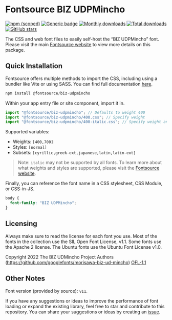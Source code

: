 # Fontsource BIZ UDPMincho

[![npm (scoped)](https://img.shields.io/npm/v/@fontsource/biz-udpmincho?color=brightgreen)](https://www.npmjs.com/package/@fontsource/biz-udpmincho) [![Generic badge](https://img.shields.io/badge/fontsource-passing-brightgreen)](https://github.com/fontsource/fontsource) [![Monthly downloads](https://badgen.net/npm/dm/@fontsource/biz-udpmincho)](https://github.com/fontsource/fontsource) [![Total downloads](https://badgen.net/npm/dt/@fontsource/biz-udpmincho)](https://github.com/fontsource/fontsource) [![GitHub stars](https://img.shields.io/github/stars/fontsource/fontsource.svg?style=social&label=Star)](https://github.com/fontsource/fontsource/stargazers)

The CSS and web font files to easily self-host the “BIZ UDPMincho” font. Please visit the main [Fontsource website](https://fontsource.org/fonts/biz-udpmincho) to view more details on this package.

## Quick Installation

Fontsource offers multiple methods to import the CSS, including using a bundler like Vite or using SASS. You can find full documentation [here](https://fontsource.org/docs/getting-started/introduction).

```javascript
npm install @fontsource/biz-udpmincho
```

Within your app entry file or site component, import it in.

```javascript
import "@fontsource/biz-udpmincho"; // Defaults to weight 400
import "@fontsource/biz-udpmincho/400.css"; // Specify weight
import "@fontsource/biz-udpmincho/400-italic.css"; // Specify weight and style
```

Supported variables:
- Weights: `[400,700]`
- Styles: `[normal]`
- Subsets: `[cyrillic,greek-ext,japanese,latin,latin-ext]`

> Note: `italic` may not be supported by all fonts. To learn more about what weights and styles are supported, please visit the [Fontsource website](https://fontsource.org/fonts/biz-udpmincho).

Finally, you can reference the font name in a CSS stylesheet, CSS Module, or CSS-in-JS.

```css
body {
  font-family: "BIZ UDPMincho";
}
```

## Licensing
Always make sure to read the license for each font you use. Most of the fonts in the collection use the SIL Open Font License, v1.1. Some fonts use the Apache 2 license. The Ubuntu fonts use the Ubuntu Font License v1.0.

Copyright 2022 The BIZ UDMincho Project Authors (https://github.com/googlefonts/morisawa-biz-ud-mincho)
[OFL-1.1](https://openfontlicense.org)

## Other Notes
Font version (provided by source): `v11`.

If you have any suggestions or ideas to improve the performance of font loading or expand the existing library, feel free to star and contribute to this repository. You can share your suggestions or ideas by creating an [issue](https://github.com/fontsource/fontsource/issues).